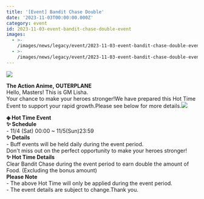 ```yaml
---
title: '[Event] Bandit Chase Double'
date: '2023-11-03T00:00:00.000Z'
category: event
id: 2023-11-03-event-bandit-chase-double-event
images:
  - >-
    /images/news/legacy/event/2023-11-03-event-bandit-chase-double-event/6fc2a78503d84a2db3dfba4d918909ba.webp
  - >-
    /images/news/legacy/event/2023-11-03-event-bandit-chase-double-event/379af11848c34017976ee1cbd26e5f5b_002.webp
---
```


![](/images/news/legacy/event/2023-11-03-event-bandit-chase-double-event/6fc2a78503d84a2db3dfba4d918909ba.webp)  
  

**The Action Anime, OUTERPLANE**  
Hello, Masters! This is GM Lisha.  
Your chance to make your heroes stronger!We have prepared this Hot Time Event to support your rapid growth.Please see below for more details.![](/images/news/legacy/event/2023-11-03-event-bandit-chase-double-event/379af11848c34017976ee1cbd26e5f5b_002.webp)

  
**◈ Hot Time Event**  
**✨ Schedule**  
\- 11/4 (Sat) 00:00 ~ 11/5(Sun)23:59  
**✨ Details**  
\- Buff events will be held daily during the event period.  
Don't miss out on the perfect opportunity to make your heroes stronger!**✨ Hot Time Details**  
Clear Bandit Chase during the event period to earn double the amount of Food. (Excluding the bonus amount)  
**Please Note**  
\- The above Hot Time will only be applied during the event period.  
\- The event details are subject to change.Thank you.
